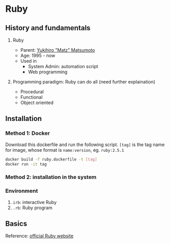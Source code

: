 # Ruby

## History and fundamentals

1. Ruby
    - Parent: [Yukihiro "Matz" Matsumoto][matz]
    - Age: 1995 - now
    - Used in
        - System Admin: automation script
        - Web programming

1. Programming paradigm: Ruby can do all (need further explaination)
    - Procedural
    - Functional
    - Object oriented

## Installation

### Method 1: Docker

Download this dockerfile and run the following script. `[tag]` is the tag name for image, whose format is `name:version`, eg. `ruby:2.5.1`

```sh
docker build -f ruby.dockerfile -t [tag]
docker run -it tag
```

### Method 2: installation in the system

### Environment

1. `irb`: interactive Ruby
1. `.rb`: Ruby program

## Basics



Reference: [official Ruby website][rb]

<!-- links -->
[matz]:https://github.com/matz
[rb]:https://www.ruby-lang.org/en/downloads/